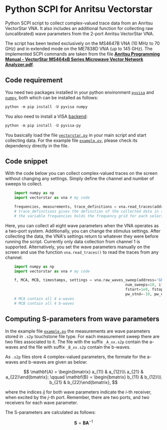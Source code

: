 # Python SCPI for Anritsu Vectorstar

Python SCPI script to collect complex-valued trace data from an Anritsu VectorStar VNA. It also includes an additional function for collecting raw (uncalibrated) wave parameters from the 2-port Anritsu VectorStar VNA.

The script has been tested exclusively on the MS4647B VNA (10 MHz to 70 GHz) and in extended mode on the ME7838D VNA (up to 145 GHz). The implemented SCPI commands are taken from the file [__Anritsu Programming Manual - VectorStar MS464xB Series Microwave Vector Network Analyzer.pdf__](https://www.anritsu.com/en-us/test-measurement/support/downloads?model=MS4640B%20Series).

## Code requirement

You need two packages installed in your python environment [`pyvisa`](https://pyvisa.readthedocs.io/en/latest/index.html) and [`numpy`](https://numpy.org/install/), both which can be installed as follows:

```powershell
python -m pip install -U pyvisa numpy
```

You also need to install a VISA [backend](https://pyvisa.readthedocs.io/en/latest/introduction/getting.html):

```powershell
python -m pip install -U pyvisa-py
```

You basically load the file [`vectorstar.py`](https://github.com/ZiadHatab/scpi-anritsu-vectorstar/blob/main/vectorstar.py) in your main script and start collecting data. For the example file [`example.py`](https://github.com/ZiadHatab/scpi-anritsu-vectorstar/blob/main/example.py), please check its dependency directly in the file.

## Code snippet

With the code below you can collect complex-valued traces on the screen without changing any settings. Simply define the channel and number of sweeps to collect.

```python
    import numpy as np
    import vectorstar as vna # my code

    frequencies, measurements, trace_definitions = vna.read_traces(address='GPIB0::6::INSTR', num_sweeps=10, channels=[1])
    # trace_definitions gives the definition of the collected data in the same order as stored in the 'measurements' variable
    # the variable frequencies holds the frequency grid for each selected channel.
```

Here, you can collect all eight wave parameters when the VNA operates as a two-port system. Additionally, you can change the stimulus settings. After collecting the data, the VNA's settings return to whatever they were before running the script. Currently only data collection from channel 1 is supported. Alternatively, you set the wave parameters manually on the screen and use the function `vna.read_traces()` to read the traces from any channel.

```python
    import numpy as np
    import vectorstar as vna # my code

    f, MCA, MCB, timestamps, settings = vna.raw_waves_sweep(address='GPIB0::6::INSTR', 
                                                      num_sweeps=10, ifbw=1000, fnum=299, 
                                                      fstart=1e9, fstop=150e9, 
                                                      pw_stnd=-10, pw_extd=-10)
    # MCA contain all 4 a-waves
    # MCB contain all 4 b-waves
```

## Computing S-parameters from wave parameters

In the example file [`example.py`](https://github.com/ZiadHatab/scpi-anritsu-vectorstar/blob/main/example.py) the measurements are wave parameters stored in `.s2p` touchstone file type. For each measurement sweep there are two files associated to it. The file with the suffix `_A_xx.s2p` contain the a-waves and the file with suffix `_B_xx.s2p` contain the b-waves.

As `.s2p` files store 4 complex-valued parameters, the formate for the a-waves and b-waves are given as below:

$$
\mathbf{A} = \begin{bmatrix} a_{11} & a_{12}\\\ a_{21} & a_{22}\end{bmatrix}; \qquad \mathbf{B} = \begin{bmatrix} b_{11} & b_{12}\\\ b_{21} & b_{22}\end{bmatrix},
$$

where the indices _ij_ for both wave parameters indicate the _i_-th receiver, when excited by the _j_-th port. Remember, there are two ports, and two receivers for each wave parameter.

The S-parameters are calculated as follows:

$$
\mathbf{S} = \mathbf{B}\mathbf{A}^{-1}
$$

<!-- EOF -->